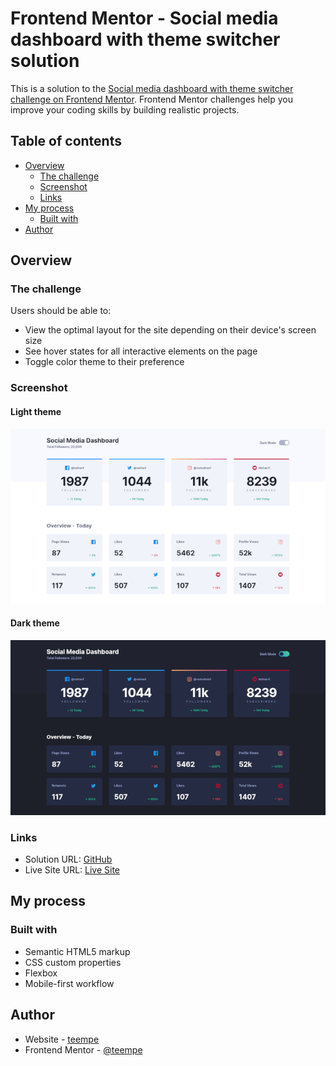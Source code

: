 # Frontend Mentor - Social media dashboard with theme switcher solution

This is a solution to the [Social media dashboard with theme switcher challenge on Frontend Mentor](https://www.frontendmentor.io/challenges/social-media-dashboard-with-theme-switcher-6oY8ozp_H). Frontend Mentor challenges help you improve your coding skills by building realistic projects. 

## Table of contents

- [Overview](#overview)
  - [The challenge](#the-challenge)
  - [Screenshot](#screenshot)
  - [Links](#links)
- [My process](#my-process)
  - [Built with](#built-with)
- [Author](#author)

## Overview

### The challenge

Users should be able to:

- View the optimal layout for the site depending on their device's screen size
- See hover states for all interactive elements on the page
- Toggle color theme to their preference

### Screenshot

#### Light theme
![](./screenshot-desktop-light.png)

#### Dark theme
![](./screenshot-desktop-dark.png)

### Links

- Solution URL: [GitHub](https://github.com/teempe/frontend-mentor-social-media-dashboard-with-theme-switcher.git)
- Live Site URL: [Live Site](https://teempe.github.io/frontend-mentor-social-media-dashboard-with-theme-switcher/)

## My process

### Built with

- Semantic HTML5 markup
- CSS custom properties
- Flexbox
- Mobile-first workflow

## Author

- Website - [teempe](https://github.com/teempe)
- Frontend Mentor - [@teempe](https://www.frontendmentor.io/profile/teempe)

